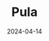 ---  
layout: startup_page  
title: "Pula"  
id: "pulaadvisors.com"  
permalink: "/pulapulaadvisors.com04142024/"  
website: "https://www.pula-advisors.com/"  
funding_round: "Series B"  
funding_amount: "$20M"  
investors: "BlueOrchard, IFC, Bill & Melinda Gates Foundation, Hesabu Capital, existing investors"  
about: "Pula is an insurtech company enhancing access to agricultural insurance for smallholder farmers in emerging markets. It offers customized insurance products embedded within partners' offerings, such as farm inputs or credit, reaching farmers through a vast distribution network. Pula utilizes a digital actuary platform to design and price its products based on historical data and risk assessment."  
markets: "Fintech, Agriculture, Insurtech"  
hq: "Mollis, Glarus, Switzerland"  
founded_year: "2014"  
linkedin: "https://www.linkedin.com/company/pula-advisors/"  
twitter: "https://twitter.com/AdvisorsPula"  
instagram: ""  
facebook: "https://www.facebook.com/pulaadvisors"  
crunchbase: "https://www.crunchbase.com/organization/pula-advisors"  
pitchbook: "https://pitchbook.com/profiles/company/182446-93"  

date_display: "14-Apr-2024"  
date: "2024-04-14"

# SEO Optimization  
meta_title: "Pula - Series B Funding ($20M)"  
meta_description: "Pula, Pula is an insurtech company enhancing access to agricultural insurance for smallholder farmers in emerging markets. It offers customized insurance pr..."  
meta_keywords: "Pula, Fintech, Agriculture, Insurtech, Series B funding"  
canonical_url: "https://startup.projectstartups.com/pulapulaadvisors.com04142024/"  
---